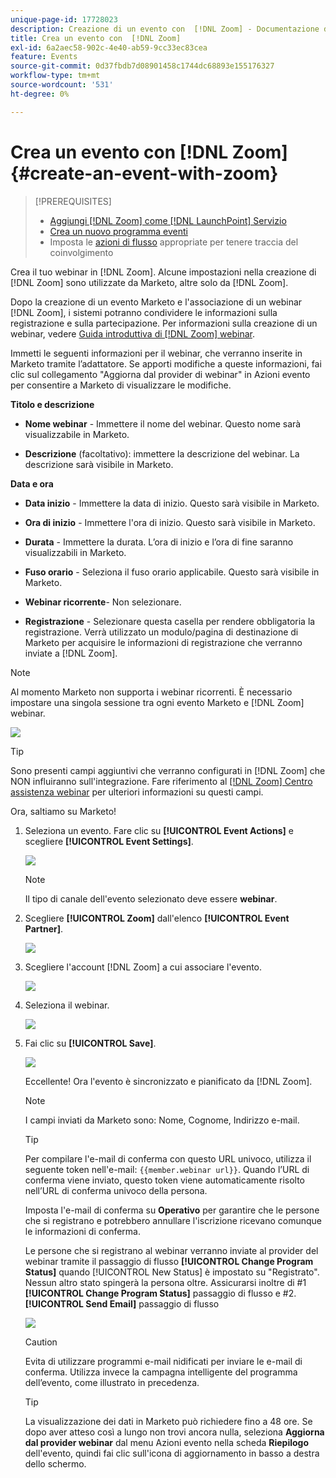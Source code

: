 ```yaml
---
unique-page-id: 17728023
description: Creazione di un evento con  [!DNL Zoom] - Documentazione di Marketo - Documentazione del prodotto
title: Crea un evento con  [!DNL Zoom]
exl-id: 6a2aec58-902c-4e40-ab59-9cc33ec83cea
feature: Events
source-git-commit: 0d37fbdb7d08901458c1744dc68893e155176327
workflow-type: tm+mt
source-wordcount: '531'
ht-degree: 0%

---
```


# Crea un evento con [!DNL Zoom] {#create-an-event-with-zoom}

>[!PREREQUISITES]
>
>* [Aggiungi [!DNL Zoom] come  [!DNL LaunchPoint] Servizio](/help/marketo/product-docs/administration/additional-integrations/add-zoom-as-a-launchpoint-service.md)
>* [Crea un nuovo programma eventi](/help/marketo/product-docs/demand-generation/events/understanding-events/create-a-new-event-program.md)
>* Imposta le [azioni di flusso](/help/marketo/product-docs/core-marketo-concepts/smart-campaigns/flow-actions/add-a-flow-step-to-a-smart-campaign.md) appropriate per tenere traccia del coinvolgimento

Crea il tuo webinar in [!DNL Zoom]. Alcune impostazioni nella creazione di [!DNL Zoom] sono utilizzate da Marketo, altre solo da [!DNL Zoom].

Dopo la creazione di un evento Marketo e l&#39;associazione di un webinar [!DNL Zoom], i sistemi potranno condividere le informazioni sulla registrazione e sulla partecipazione. Per informazioni sulla creazione di un webinar, vedere [Guida introduttiva di [!DNL Zoom] webinar](https://support.zoom.us/hc/en-us/articles/200917029-Getting-Started-With-Webinar).

Immetti le seguenti informazioni per il webinar, che verranno inserite in Marketo tramite l’adattatore. Se apporti modifiche a queste informazioni, fai clic sul collegamento &quot;Aggiorna dal provider di webinar&quot; in Azioni evento per consentire a Marketo di visualizzare le modifiche.

**Titolo e descrizione**

* **Nome webinar** - Immettere il nome del webinar. Questo nome sarà visualizzabile in Marketo.

* **Descrizione** (facoltativo): immettere la descrizione del webinar. La descrizione sarà visibile in Marketo.

**Data e ora**

* **Data inizio** - Immettere la data di inizio. Questo sarà visibile in Marketo.

* **Ora di inizio** - Immettere l&#39;ora di inizio. Questo sarà visibile in Marketo.

* **Durata** - Immettere la durata. L’ora di inizio e l’ora di fine saranno visualizzabili in Marketo.

* **Fuso orario** - Seleziona il fuso orario applicabile. Questo sarà visibile in Marketo.

* **Webinar ricorrente**- Non selezionare.

* **Registrazione** - Selezionare questa casella per rendere obbligatoria la registrazione. Verrà utilizzato un modulo/pagina di destinazione di Marketo per acquisire le informazioni di registrazione che verranno inviate a [!DNL Zoom].

>[!NOTE]
>
>Al momento Marketo non supporta i webinar ricorrenti. È necessario impostare una singola sessione tra ogni evento Marketo e [!DNL Zoom] webinar.

![](assets/overview2.png)

>[!TIP]
>
>Sono presenti campi aggiuntivi che verranno configurati in [!DNL Zoom] che NON influiranno sull&#39;integrazione. Fare riferimento al [[!DNL Zoom] Centro assistenza webinar](https://support.zoom.us/hc/en-us/sections/200324965-Video-Webinar) per ulteriori informazioni su questi campi.

Ora, saltiamo su Marketo!

1. Seleziona un evento. Fare clic su **[!UICONTROL Event Actions]** e scegliere **[!UICONTROL Event Settings]**.

   ![](assets/image2015-5-14-14-3a53-3a10-1.png)

   >[!NOTE]
   >
   >Il tipo di canale dell&#39;evento selezionato deve essere **webinar**.

1. Scegliere **[!UICONTROL Zoom]** dall&#39;elenco **[!UICONTROL Event Partner]**.

   ![](assets/eventsettings1.png)

1. Scegliere l&#39;account [!DNL Zoom] a cui associare l&#39;evento.

   ![](assets/selectaccount.png)

1. Seleziona il webinar.

   ![](assets/selectevent.png)

1. Fai clic su **[!UICONTROL Save]**.

   ![](assets/eventsettingssave.png)

   Eccellente! Ora l&#39;evento è sincronizzato e pianificato da [!DNL Zoom].

   >[!NOTE]
   >
   >I campi inviati da Marketo sono: Nome, Cognome, Indirizzo e-mail.

   >[!TIP]
   >
   >Per compilare l&#39;e-mail di conferma con questo URL univoco, utilizza il seguente token nell&#39;e-mail: `{{member.webinar url}}`. Quando l’URL di conferma viene inviato, questo token viene automaticamente risolto nell’URL di conferma univoco della persona.
   >
   >Imposta l&#39;e-mail di conferma su **Operativo** per garantire che le persone che si registrano e potrebbero annullare l&#39;iscrizione ricevano comunque le informazioni di conferma.

   Le persone che si registrano al webinar verranno inviate al provider del webinar tramite il passaggio di flusso **[!UICONTROL Change Program Status]** quando [!UICONTROL New Status] è impostato su &quot;Registrato&quot;. Nessun altro stato spingerà la persona oltre. Assicurarsi inoltre di #1 **[!UICONTROL Change Program Status]** passaggio di flusso e #2. **[!UICONTROL Send Email]** passaggio di flusso

   ![](assets/goto-webinar-1.png)

   >[!CAUTION]
   >
   >Evita di utilizzare programmi e-mail nidificati per inviare le e-mail di conferma. Utilizza invece la campagna intelligente del programma dell’evento, come illustrato in precedenza.

   >[!TIP]
   >
   >La visualizzazione dei dati in Marketo può richiedere fino a 48 ore. Se dopo aver atteso così a lungo non trovi ancora nulla, seleziona **Aggiorna dal provider webinar** dal menu Azioni evento nella scheda **Riepilogo** dell&#39;evento, quindi fai clic sull&#39;icona di aggiornamento in basso a destra dello schermo.

